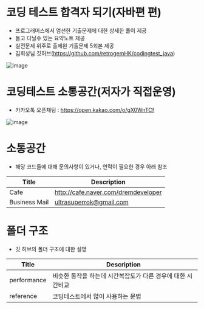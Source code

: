 # 코딩 테스트 합격자 되기(자바편 편) 
- 프로그래머스에서 엄선한 기출문제에 대한 상세한 풀이 제공
- 들고 다닐수 있는 요약노트 제공
- 실전문제 위주로 출제왼 기출문제 5회본 제공
- 김희성님 깃허브(https://github.com/retrogemHK/codingtest_java)
  
![image](https://github.com/dremdeveloper/codingtest_java/assets/131899974/139096cc-7c6b-4688-a251-78475e431ab7)



# 코딩테스트 소통공간(저자가 직접운영)
 - 카카오톡 오픈채팅 : https://open.kakao.com/o/gX0WnTCf


![image](https://github.com/dremdeveloper/codingtest_python/assets/131899974/ba74f116-ddb6-4cb4-956e-147d35e10336)

# 소통공간
- 해당 코드들에 대해 문의사항이 있거나, 연락이 필요한 경우 아래 참조

| Title    | Description                                    |
| ---------- | ---------------------------------------------- |
|Cafe        |http://cafe.naver.com/dremdeveloper              |
|Business Mail        |ultrasuperrok@gmail.com                         |





# 폴더 구조
 - 깃 허브의 폴더 구조에 대한 설명

| Title    | Description                                    |
| ---------- | ---------------------------------------------- |
| performance        | 비슷한 동작을 하는데 시간복잡도가 다른 경우에 대한 시간비교             |
| reference        | 코딩테스트에서 많이 사용하는 문법                         |


